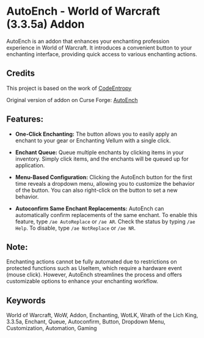 # AutoEnch - World of Warcraft (3.3.5a) Addon

AutoEnch is an addon that enhances your enchanting profession experience in World of Warcraft. It introduces a convenient button to your enchanting interface, providing quick access to various enchanting actions.

## Credits

This project is based on the work of [CodeEntropy](https://legacy.curseforge.com/members/codeentropy/projects)

Original version of addon on Curse Forge: [AutoEnch](https://legacy.curseforge.com/wow/addons/autoench)

## Features:

- **One-Click Enchanting:**
  The button allows you to easily apply an enchant to your gear or Enchanting Vellum with a single click.

- **Enchant Queue:**
  Queue multiple enchants by clicking items in your inventory. Simply click items, and the enchants will be queued up for application.

- **Menu-Based Configuration:**
  Clicking the AutoEnch button for the first time reveals a dropdown menu, allowing you to customize the behavior of the button. You can also right-click on the button to set a new behavior.

- **Autoconfirm Same Enchant Replacements:**
  AutoEnch can automatically confirm replacements of the same enchant. To enable this feature, type `/ae AutoReplace` or `/ae AR`. Check the status by typing `/ae Help`. To disable, type `/ae NotReplace` or `/ae NR`.

## Note:
Enchanting actions cannot be fully automated due to restrictions on protected functions such as UseItem, which require a hardware event (mouse click). However, AutoEnch streamlines the process and offers customizable options to enhance your enchanting workflow.

## Keywords
World of Warcraft, WoW, Addon, Enchanting, WotLK, Wrath of the Lich King, 3.3.5a, Enchant, Queue, Autoconfirm, Button, Dropdown Menu, Customization, Automation, Gaming
